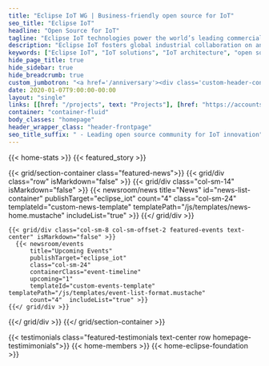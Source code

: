 ```yaml
---
title: "Eclipse IoT WG | Business-friendly open source for IoT"
seo_title: "Eclipse IoT"
headline: "Open Source for IoT"
tagline: "Eclipse IoT technologies power the world’s leading commercial IoT solutions."
description: "Eclipse IoT fosters global industrial collaboration on an end-to-end secure and flexible IoT architecture fully focused on open source software"
keywords: ["Eclipse IoT", "IoT solutions", "IoT architecture", "open source software"]
hide_page_title: true
hide_sidebar: true
hide_breadcrumb: true
custom_jumbotron: "<a href='/anniversary'><div class='custom-header-container'><div class='icon-container'></div><img src='../assets/images/anniversary-icon.png' alt='Anniversary logo'/></div></a>"
date: 2020-01-07T9:00:00-00:00
layout: "single"
links: [[href: "/projects", text: "Projects"], [href: "https://accounts.eclipse.org/contact/membership/iot", text: "Join Us"]]
container: "container-fluid"
body_classes: "homepage"
header_wrapper_class: "header-frontpage"
seo_title_suffix: " - Leading open source community for IoT innovation"
---
```


{{< home-stats >}}
{{< featured_story >}}

{{< grid/section-container class="featured-news">}}
  {{< grid/div class="row" isMarkdown="false" >}}
    {{< grid/div class="col-sm-14" isMarkdown="false" >}}
      {{< newsroom/news
          title="News"
          id="news-list-container"
          publishTarget="eclipse_iot"
          count="4"
          class="col-sm-24"
          templateId="custom-news-template" templatePath="/js/templates/news-home.mustache"
          includeList="true" >}}
    {{</ grid/div >}}

    {{< grid/div class="col-sm-8 col-sm-offset-2 featured-events text-center" isMarkdown="false" >}}
      {{< newsroom/events
          title="Upcoming Events"
          publishTarget="eclipse_iot"
          class="col-sm-24"
          containerClass="event-timeline"
          upcoming="1"
          templateId="custom-events-template" templatePath="/js/templates/event-list-format.mustache"
          count="4"  includeList="true" >}}
    {{</ grid/div >}}
   {{</ grid/div >}}
{{</ grid/section-container >}}


{{< testimonials class="featured-testimonials text-center row homepage-testimimonials">}}
{{< home-members >}}
{{< home-eclipse-foundation >}}